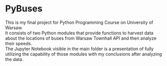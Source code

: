 # PyBuses
This is my final project for Python Programming Course on University of Warsaw.        
It consists of two Python modules that provide functions to harvest data about the locations of buses from Warsaw Townhall API and then analyze their speeds.   
The Jupyter Notebook visible in the main folder is a presentation of fully utilizing the capability of those modules with my conclusions after analyzing the data.

